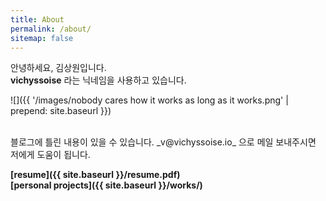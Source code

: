 ```yaml
---
title: About
permalink: /about/
sitemap: false
---
```

안녕하세요, 김상원입니다.  
**vichyssoise** 라는 닉네임을 사용하고 있습니다.

![]({{ '/images/nobody cares how it works as long as it works.png' | prepend: site.baseurl }})

<br />
블로그에 틀린 내용이 있을 수 있습니다.  
_v@vichyssoise.io_ 으로 메일 보내주시면 저에게 도움이 됩니다.

**[resume]({{ site.baseurl }}/resume.pdf)**  
**[personal projects]({{ site.baseurl }}/works/)**
